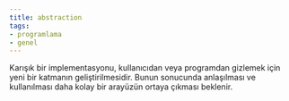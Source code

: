 ```yaml
---
title: abstraction
tags:
- programlama
- genel
---
```


Karışık bir implementasyonu, kullanıcıdan veya programdan gizlemek için yeni bir katmanın geliştirilmesidir. Bunun sonucunda anlaşılması ve kullanılması daha kolay bir arayüzün ortaya çıkması beklenir.
